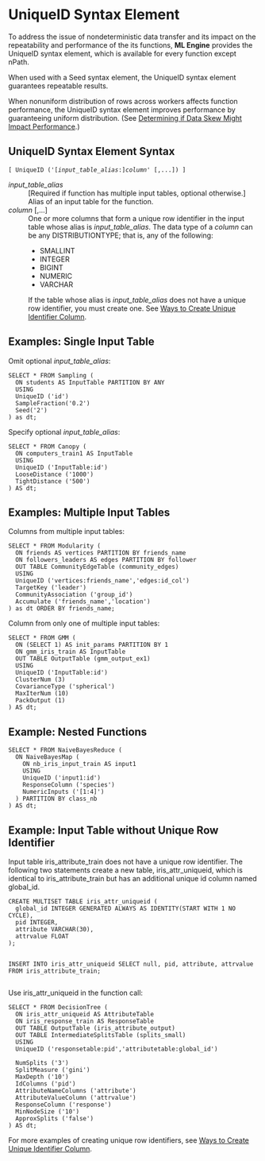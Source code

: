 <html><head></head><body id="fdw1549987717481"><h1 class="title topictitle1" id="ariaid-title1">UniqueID Syntax Element</h1><div class="body refbody"><div class="section" id="fdw1549987717481__section_N10011_N1000E_N10001">
<p class="p">To address the issue of nondeterministic data transfer and its impact on the repeatability and performance of the its functions, <span><b>ML Engine</b></span> provides the UniqueID syntax element, which is available for every function except nPath.</p>
<p class="p">When used with a Seed syntax element, the UniqueID syntax element guarantees repeatable results.</p>
<p class="p">When nonuniform distribution of rows across workers affects function performance, the UniqueID syntax element improves performance by guaranteeing uniform distribution. (See <a href="hrf1550170185805.md">Determining if Data Skew Might Impact Performance</a>.)</p></div><div class="section" id="fdw1549987717481__section_wc4_xsr_tgb">
<h2 class="title sectiontitle">UniqueID Syntax Element Syntax</h2><pre class="pre codeblock" xml:space="preserve"><code>[ UniqueID ('[<var class="keyword varname">input_table_alias</var>:]<var class="keyword varname">column</var>' [,...]) ]</code></pre><dl class="dl parml"><dt class="dt pt dlterm"><var class="keyword varname">input_table_alias</var></dt><dd class="dd pd">[Required if function has multiple input tables, optional otherwise.] Alias of an input table for the function.</dd><dt class="dt pt dlterm"><var class="keyword varname">column</var> [,...]</dt><dd class="dd pd">One or more columns that form a unique row identifier in the input table whose alias is <var class="keyword varname">input_table_alias</var>. The data type of a <var class="keyword varname">column</var> can be any DISTRIBUTIONTYPE; that is, any of the following:
<ul class="ul" id="fdw1549987717481__ul_n2h_1cm_r2b">
<li class="li">SMALLINT</li>
<li class="li">INTEGER</li>
<li class="li">BIGINT</li>
<li class="li">NUMERIC</li>
<li class="li">VARCHAR</li></ul></dd><dd class="dd pd ddexpand">If the table whose alias is <var class="keyword varname">input_table_alias</var> does not have a unique row identifier, you must create one. See <a href="nlc1549996180499.md">Ways to Create Unique Identifier Column</a>.</dd></dl></div><div class="section" id="fdw1549987717481__section_f2n_fxr_tgb">
<h2 class="title sectiontitle">Examples: Single Input Table</h2>
<p class="p">Omit optional <var class="keyword varname">input_table_alias</var>:</p><pre class="pre codeblock" xml:space="preserve"><code>SELECT * FROM Sampling (
  ON students AS InputTable PARTITION BY ANY
  USING
  <span>UniqueID ('id')</span>
  SampleFraction('0.2')
  Seed('2')
) as dt;
</code></pre>
<p class="p">Specify optional <var class="keyword varname">input_table_alias</var>:</p><pre class="pre codeblock" xml:space="preserve"><code>SELECT * FROM Canopy (
  ON computers_train1 AS <span>InputTable</span>
  USING
  <span>UniqueID ('InputTable:id')</span>
  LooseDistance ('1000')
  TightDistance ('500')
) AS dt;
</code></pre></div><div class="section" id="fdw1549987717481__section_N100B4_N10010_N10001">
<h2 class="title sectiontitle">Examples: Multiple Input Tables</h2>
<p class="p">Columns from multiple input tables:</p><pre class="pre codeblock" xml:space="preserve"><code>SELECT * FROM Modularity (
  ON friends AS <span>vertices</span> PARTITION BY friends_name
  ON followers_leaders AS <span>edges</span> PARTITION BY follower
  OUT TABLE CommunityEdgeTable (community_edges)
  USING
  <span>UniqueID ('vertices:friends_name','edges:id_col')</span>
  TargetKey ('leader')
  CommunityAssociation ('group_id')
  Accumulate ('friends_name','location')
) as dt ORDER BY friends_name;
</code></pre>
<p class="p">Column from only one of multiple input tables:</p><pre class="pre codeblock" xml:space="preserve"><code>SELECT * FROM GMM (
  ON (SELECT 1) AS init_params PARTITION BY 1
  ON gmm_iris_train AS <span>InputTable</span>
  OUT TABLE OutputTable (gmm_output_ex1)
  USING
  <span>UniqueID ('InputTable:id')</span>
  ClusterNum (3)
  CovarianceType ('spherical')
  MaxIterNum (10)
  PackOutput (1)
) AS dt;
</code></pre></div><div class="section" id="fdw1549987717481__section_epg_jxr_tgb">
<h2 class="title sectiontitle">Example: Nested Functions</h2><pre class="pre codeblock" xml:space="preserve"><code>SELECT * FROM NaiveBayesReduce (
  ON NaiveBayesMap (
    ON nb_iris_input_train AS <span>input1</span>
    USING
    <span>UniqueID ('input1:id')</span>
    ResponseColumn ('species')
    NumericInputs ('[1:4]')
  ) PARTITION BY class_nb
) AS dt;
</code></pre></div><div class="section" id="fdw1549987717481__section_mz4_jxr_tgb">
<h2 class="title sectiontitle">Example: Input Table without Unique Row Identifier</h2>
<p class="p">Input table iris_attribute_train does not have a unique row identifier. The following two statements create a new table, iris_attr_uniqueid, which is identical to iris_attribute_train but has an additional unique id column named global_id. </p><pre class="pre codeblock" xml:space="preserve"><code>CREATE MULTISET TABLE iris_attr_uniqueid (
  <span>global_id INTEGER GENERATED ALWAYS AS IDENTITY(START WITH 1 NO CYCLE)</span>,
  pid INTEGER,
  attribute VARCHAR(30),
  attrvalue FLOAT
);

INSERT INTO iris_attr_uniqueid
  SELECT null, pid, attribute, attrvalue FROM iris_attribute_train;
</code></pre>
<p class="p">Use iris_attr_uniqueid in the function call:</p><pre class="pre codeblock" xml:space="preserve"><code>SELECT * FROM DecisionTree (
  ON <span>iris_attr_uniqueid</span> AS AttributeTable
  ON iris_response_train AS ResponseTable
  OUT TABLE OutputTable (iris_attribute_output)
  OUT TABLE IntermediateSplitsTable (splits_small)
  USING
  <span>UniqueID ('responsetable:pid','attributetable:global_id')
</span>
  NumSplits ('3')
  SplitMeasure ('gini')
  MaxDepth ('10')
  IdColumns ('pid')
  AttributeNameColumns ('attribute')
  AttributeValueColumn ('attrvalue')
  ResponseColumn ('response')
  MinNodeSize ('10')
  ApproxSplits ('false')
) AS dt;
</code></pre>
<p class="p">For more examples of creating unique row identifiers, see <a href="nlc1549996180499.md">Ways to Create Unique Identifier Column</a>.</p></div></div></body></html>
